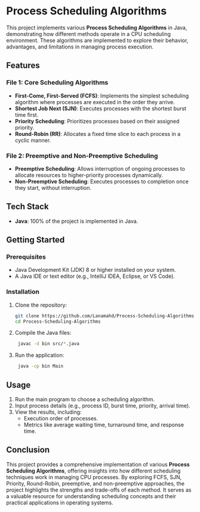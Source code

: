 # Process Scheduling Algorithms

This project implements various **Process Scheduling Algorithms** in Java, demonstrating how different methods operate in a CPU scheduling environment. These algorithms are implemented to explore their behavior, advantages, and limitations in managing process execution.

## Features
### File 1: Core Scheduling Algorithms
- **First-Come, First-Served (FCFS)**: Implements the simplest scheduling algorithm where processes are executed in the order they arrive.
- **Shortest Job Next (SJN)**: Executes processes with the shortest burst time first.
- **Priority Scheduling**: Prioritizes processes based on their assigned priority.
- **Round-Robin (RR)**: Allocates a fixed time slice to each process in a cyclic manner.

### File 2: Preemptive and Non-Preemptive Scheduling
- **Preemptive Scheduling**: Allows interruption of ongoing processes to allocate resources to higher-priority processes dynamically.
- **Non-Preemptive Scheduling**: Executes processes to completion once they start, without interruption.

## Tech Stack
- **Java**: 100% of the project is implemented in Java.

## Getting Started

### Prerequisites
- Java Development Kit (JDK) 8 or higher installed on your system.
- A Java IDE or text editor (e.g., IntelliJ IDEA, Eclipse, or VS Code).

### Installation
1. Clone the repository:
   ```bash
   git clone https://github.com/Lanamahd/Process-Scheduling-Algorithms.git
   cd Process-Scheduling-Algorithms

2. Compile the Java files:
   ```bash
    javac -d bin src/*.java

3. Run the application:
   ```bash
    java -cp bin Main

  ## Usage
  1. Run the main program to choose a scheduling algorithm.
  2. Input process details (e.g., process ID, burst time, priority, arrival time).
  3. View the results, including:
      - Execution order of processes.
      - Metrics like average waiting time, turnaround time, and response time.
   

## Conclusion

This project provides a comprehensive implementation of various **Process Scheduling Algorithms**, offering insights into how different scheduling techniques work in managing CPU processes. By exploring FCFS, SJN, Priority, Round-Robin, preemptive, and non-preemptive approaches, the project highlights the strengths and trade-offs of each method. It serves as a valuable resource for understanding scheduling concepts and their practical applications in operating systems.

